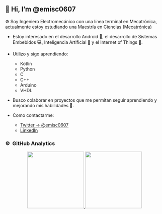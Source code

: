 ## 👋 Hi, I’m @emisc0607
:gear: Soy Ingeniero Electromecánico con una línea terminal en Mecatrónica, actualmente estoy estudiando una Maestría en Ciencias (Mecatrónica)

- Estoy interesado en el desarrollo Android :iphone:, el desarrollo de Sistemas Embebidos :computer:, Inteligencia Artificial :robot: y el Internet of Things :signal_strength:.
- Utilizo y sigo aprendiendo:
    + Kotlin
    + Python
    + C
    + C++
    + Arduino
    + VHDL

- Busco colaborar en proyectos que me permitan seguir aprendiendo y mejorando mis habilidades :eyes:.
- Como contactarme: 
  + [Twitter -> @emisc0607](https://twitter.com/EmiSC0607)
  + [LinkedIn](www.linkedin.com/in/emisc0607)

<!---
emisc0607/emisc0607 is a ✨ special ✨ repository because its `README.md` (this file) appears on your GitHub profile.
You can click the Preview link to take a look at your changes.
--->


### ⚙️ &nbsp;GitHub Analytics

<p align="center">
<a href="https://github.com/emisc0607">
  <img height="180em" src="https://github-readme-stats-eight-theta.vercel.app/api?username=emisc0607&show_icons=true&theme=algolia&include_all_commits=true&count_private=true"/>
  
  <img height="180em" src="https://github-readme-stats-eight-theta.vercel.app/api/top-langs/?username=emisc0607&layout=compact&langs_count=8&theme=algolia"/>
</a>
</p>
